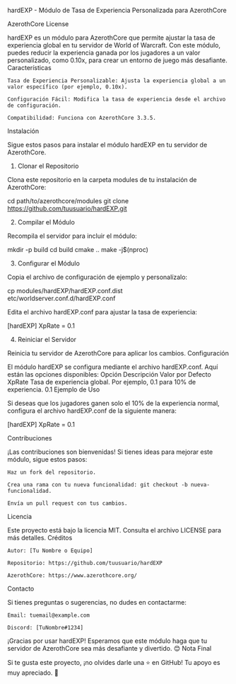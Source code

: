hardEXP - Módulo de Tasa de Experiencia Personalizada para AzerothCore

AzerothCore License

hardEXP es un módulo para AzerothCore que permite ajustar la tasa de experiencia global en tu servidor de World of Warcraft. Con este módulo, puedes reducir la experiencia ganada por los jugadores a un valor personalizado, como 0.10x, para crear un entorno de juego más desafiante.
Características

    Tasa de Experiencia Personalizable: Ajusta la experiencia global a un valor específico (por ejemplo, 0.10x).

    Configuración Fácil: Modifica la tasa de experiencia desde el archivo de configuración.

    Compatibilidad: Funciona con AzerothCore 3.3.5.

Instalación

Sigue estos pasos para instalar el módulo hardEXP en tu servidor de AzerothCore.
1. Clonar el Repositorio

Clona este repositorio en la carpeta modules de tu instalación de AzerothCore:

cd path/to/azerothcore/modules
git clone https://github.com/tuusuario/hardEXP.git

2. Compilar el Módulo

Recompila el servidor para incluir el módulo:

mkdir -p build
cd build
cmake ..
make -j$(nproc)

3. Configurar el Módulo

Copia el archivo de configuración de ejemplo y personalízalo:

cp modules/hardEXP/hardEXP.conf.dist etc/worldserver.conf.d/hardEXP.conf

Edita el archivo hardEXP.conf para ajustar la tasa de experiencia:

[hardEXP]
XpRate = 0.1

4. Reiniciar el Servidor

Reinicia tu servidor de AzerothCore para aplicar los cambios.
Configuración

El módulo hardEXP se configura mediante el archivo hardEXP.conf. Aquí están las opciones disponibles:
Opción	Descripción	Valor por Defecto
XpRate	Tasa de experiencia global. Por ejemplo, 0.1 para 10% de experiencia.	0.1
Ejemplo de Uso

Si deseas que los jugadores ganen solo el 10% de la experiencia normal, configura el archivo hardEXP.conf de la siguiente manera:

[hardEXP]
XpRate = 0.1

Contribuciones

¡Las contribuciones son bienvenidas! Si tienes ideas para mejorar este módulo, sigue estos pasos:

    Haz un fork del repositorio.

    Crea una rama con tu nueva funcionalidad: git checkout -b nueva-funcionalidad.

    Envía un pull request con tus cambios.

Licencia

Este proyecto está bajo la licencia MIT. Consulta el archivo LICENSE para más detalles.
Créditos

    Autor: [Tu Nombre o Equipo]

    Repositorio: https://github.com/tuusuario/hardEXP

    AzerothCore: https://www.azerothcore.org/

Contacto

Si tienes preguntas o sugerencias, no dudes en contactarme:

    Email: tuemail@example.com

    Discord: [TuNombre#1234]

¡Gracias por usar hardEXP! Esperamos que este módulo haga que tu servidor de AzerothCore sea más desafiante y divertido. 😊
Nota Final

Si te gusta este proyecto, ¡no olvides darle una ⭐ en GitHub! Tu apoyo es muy apreciado. 🚀
